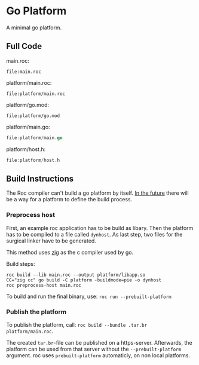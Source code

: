 # Go Platform

A minimal go platform.

## Full Code

main.roc:
```roc
file:main.roc
```

platform/main.roc:
```roc
file:platform/main.roc
```

platform/go.mod:
```
file:platform/go.mod
```

platform/main.go:
```go
file:platform/main.go
```

platform/host.h:
```c
file:platform/host.h
```

## Build Instructions

The Roc compiler can't build a go platform by itself. [In the
future](https://github.com/roc-lang/roc/issues/6414) there will be a way for a
platform to define the build process.

### Preprocess host

First, an example roc application has to be build as libary. Then the platform
has to be compiled to a file called `dynhost`. As last step, two files for the
surgical linker have to be generated.

This method uses [zig](https://ziglang.org/) as the c compiler used by go.

Build steps:
```
roc build --lib main.roc --output platform/libapp.so
CC="zig cc" go build -C platform -buildmode=pie -o dynhost
roc preprocess-host main.roc
```

To build and run the final binary, use: `roc run --prebuilt-platform`


### Publish the platform

To publish the platform, call: `roc build --bundle .tar.br platform/main.roc`.

The created `tar.br`-file can be published on a https-server. Afterwards, the
platform can be used from that server without the `--prebuilt-platform`
argument. roc uses `prebuilt-platform` automaticly, on non local platforms.
